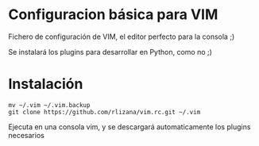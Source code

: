 Configuracion básica para VIM
=============================
Fichero de configuración de VIM, el editor perfecto para la consola ;)

Se instalará los plugins para desarrollar en Python, como no ;)



Instalación
===========
```
mv ~/.vim ~/.vim.backup
git clone https://github.com/rlizana/vim.rc.git ~/.vim
```
Ejecuta en una consola vim, y se descargará automaticamente los plugins necesarios
